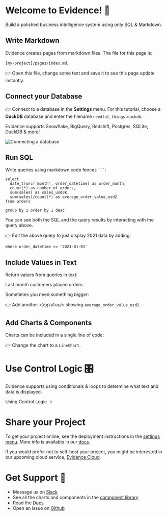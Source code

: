 # Welcome to Evidence! 👋
Build a polished business intelligence system using only SQL & Markdown.

## Write Markdown
Evidence creates pages from markdown files. The file for this page is:

`[my-project]/pages/index.md`.

👉 Open this file, change some text and save it to see this page update instantly.

## Connect your Database
👉 Connect to a database in the **Settings** menu. For this tutorial, choose a **DuckDB** database and enter the filename `needful_things.duckdb`.

Evidence supports Snowflake, BigQuery, Redshift, Postgres, SQLite, DuckDB & [more](https://docs.evidence.dev/getting-started/connect-database)!

![Connecting a database](connect-db.gif)

## Run SQL
Write queries using markdown code fences ` ``` `:

```orders_by_month
select
  date_trunc('month', order_datetime) as order_month,
  count(*) as number_of_orders,
  sum(sales) as sales_usd0k,
  sum(sales)/count(*) as average_order_value_usd2
from orders

group by 1 order by 1 desc
```

You can see both the SQL and the query results by interacting with the query above.

👉 Edit the above query to just display 2021 data by adding:

`where order_datetime >= '2021-01-01'`

## Include Values in Text
Return values from queries in text: 

Last month customers placed **<Value data={orders_by_month} column=number_of_orders/>** orders.

Sometimes you need something *bigger*: 
<BigValue data={orders_by_month} value=sales_usd0k />
<BigValue data={orders_by_month} value=number_of_orders />

👉 Add another `<BigValue/>` showing `average_order_value_usd2`.

## Add Charts & Components
Charts can be included in a single line of code:

<BarChart data = {orders_by_month} y=sales_usd0k title = 'Sales by Month, USD' />

👉 Change the chart to a `LineChart`.

# Use Control Logic 🎛️
Evidence supports using conditionals & loops to determine what text and data is displayed.

<BigLink href="/control-logic">Using Control Logic &rarr;</BigLink>

# Share your Project 
To get your project online, see the deployment instructions in the [settings menu](/settings). More info is available in our [docs](https://docs.evidence.dev/deployment/deployment-overview).

If you would prefer not to self-host your project, you might be interested in our upcoming cloud service, [Evidence Cloud](https://du3tapwtcbi.typeform.com/to/kwp7ZD3q). 

# Get Support 💬
- Message us on [Slack](https://join.slack.com/t/evidencedev/shared_invite/zt-uda6wp6a-hP6Qyz0LUOddwpXW5qG03Q)
- See all the charts and components in the [component library](https://docs.evidence.dev/features/charts/examples)
- Read the [Docs](https://docs.evidence.dev/)
- Open an issue on [Github](https://github.com/evidence-dev/evidence)